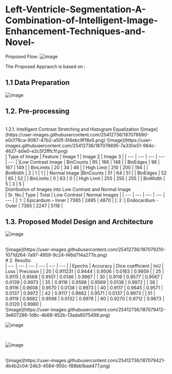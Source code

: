 # Left-Ventricle-Segmentation-A-Combination-of-Intelligent-Image-Enhancement-Techniques-and-Novel-

Proposed Flow:
![image](https://user-images.githubusercontent.com/25412736/187078610-8a323a20-f4f6-4031-a0a1-b52a57dce302.png)


The Proposed Appraoch is based on :
##  1.1	Data Preparation
![image](https://user-images.githubusercontent.com/25412736/187078651-af6f4a40-87ae-49df-bb12-98e9c9b2f5ea.png)
<br>
##  1.2.	Pre-processing
<br>
1.2.1.	Intelligent Contrast Stretching and Histogram Equalization
![image](https://user-images.githubusercontent.com/25412736/187078690-e0cf78ca-9087-47b2-a50f-5f4ebc9f18e5.png)
![image](https://user-images.githubusercontent.com/25412736/187078695-7a330e51-984c-4627-b0e0-e2c5f2fffc1f.png)

<br>
| Type of Image	| Feature	| Image 1 |	Image 2 |	Image 3 |
| --- | --- | --- | --- | --- |
|Low Contrast Image	| BinCounts	| 95	| 166 |	148 |
| BinEdges |	96	| 167 |	149 |
| BinLimits |	20 |	34 |	46 |
| High Limit |	210	| 200	 |	194	 |
| BinWidth |	2 |	1	|	1	|
| Normal Image |BinCounts	| 51 |	64 |	51 |
| BinEdges |	52 |	65 |	52 |
| BinLimits |	0 |	63 |	0 |
| High Limit  |	255 |	255 |	255 |
|	BinWidth |	5 |	3 |	5 |
<br>
Distribution of Images into Low Contrast and Normal Image
<br>
| Sr. No.|	Type |  Total | Low Contrast  |	 Normal Images |
| --- | --- | --- | --- | --- |
|: 1	  :|  Epicardium – Inner	| 7365 |	2495  |	4870  |
|: 2    :|	Endocardium - Outer	| 7365 |	2247  |	5118  |
<br>

##  1.3.	Proposed Model Design and Architecture

![image](https://user-images.githubusercontent.com/25412736/187079201-80dc5181-4e5e-40bb-8d97-af7f622830cc.png)


<br>
![image](https://user-images.githubusercontent.com/25412736/187079210-1071d264-7a97-4959-9c24-f46d714a277b.png)
<br>
# 2.  Results:
<br>
| --- | --- | --- | --- | --- | --- |
| Epochs  | Accuracy | Dice coefficient | 	IoU  | 	Loss | 	Precision | 
| 20	| 0.911231	| 0.9444	| 0.9506	| 0.0163	| 0.9959  |
| 25	| 0.9115	| 0.9568	| 0.9551	| 0.0146	| 0.9967  |
| 30	| 0.9116	| 0.9577	| 0.9567	| 0.0139	| 0.9973  |
| 35	| 0.9116	| 0.9598	| 0.9569	| 0.0138	| 0.9972  |
| 38	| 0.9116	| 0.9608	| 0.9570	| 0.0138	| 0.9973  |
| 40	| 0.9117	| 0.9645	| 0.9571	| 0.0137	| 0.9972  |
| 42	| 0.9117	| 0.9662	| 0.9571	| 0.0137	| 0.9973  |
| 51	| 0.9119	| 0.9682	| 0.9598	| 0.0132	| 0.9978  |
| 60	| 0.9270	| 0.9712	| 0.9673	| 0.0120	| 0.9980  |

<br>
![image](https://user-images.githubusercontent.com/25412736/187079412-3e607286-1d8c-4b68-852b-13ada6075498.png)
<br>

![image](https://user-images.githubusercontent.com/25412736/187079415-b7568d78-29b0-46d4-a65e-391ce0514d16.png)

<br>

![image](https://user-images.githubusercontent.com/25412736/187079428-3108750f-58ec-4401-bee7-9a75718c3162.png)

<br>
![image](https://user-images.githubusercontent.com/25412736/187079421-4b4b2c04-24b3-4584-950c-f88bb1bad477.png)
